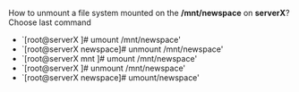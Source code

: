 How to unmount a file system mounted on the __/mnt/newspace__ on **serverX**? Choose last command

* `[root@serverX ]# umount /mnt/newspace'
* `[root@serverX newspace]# unmount /mnt/newspace'
* `[root@serverX mnt ]# umount /mnt/newspace'
* `[root@serverX ]# unmount /mnt/newspace'
* `[root@serverX newspace]# umount/newspace'

